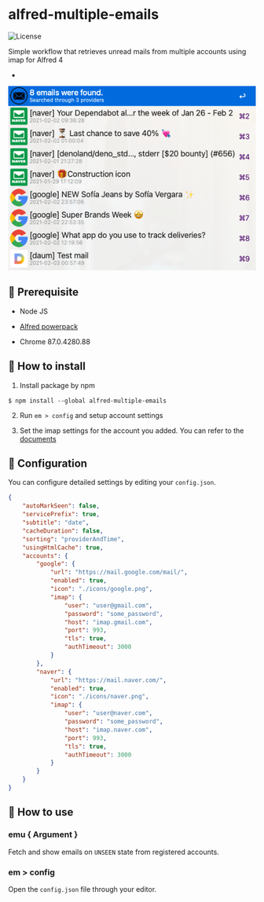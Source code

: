 # alfred-multiple-emails

<img src="https://img.shields.io/github/license/jopemachine/alfred-multiple-emails.svg" alt="License">

Simple workflow that retrieves unread mails from multiple accounts using imap for Alfred 4

* 

<p align="center">
<img src="./demo.png">
</p>

## 📌 Prerequisite

* Node JS

* [Alfred powerpack](https://www.alfredapp.com/powerpack/)

* Chrome 87.0.4280.88

##  🔨 How to install

1. Install package by npm

```
$ npm install --global alfred-multiple-emails
```

2. Run `em > config` and setup account settings

3. Set the imap settings for the account you added.
You can refer to the [documents](https://github.com/jopemachine/alfred-multiple-emails/tree/master/documents)


## 📗 Configuration

You can configure detailed settings by editing your `config.json`.

```json
{
    "autoMarkSeen": false,
    "servicePrefix": true,
    "subtitle": "date",
    "cacheDuration": false,
    "sorting": "providerAndTime",
    "usingHtmlCache": true,
    "accounts": {
        "google": {
            "url": "https://mail.google.com/mail/",
            "enabled": true,
            "icon": "./icons/google.png",
            "imap": {
                "user": "user@gmail.com",
                "password": "some_password",
                "host": "imap.gmail.com",
                "port": 993,
                "tls": true,
                "authTimeout": 3000
            }
        },
        "naver": {
            "url": "https://mail.naver.com/",
            "enabled": true,
            "icon": "./icons/naver.png",
            "imap": {
                "user": "user@naver.com",
                "password": "some_password",
                "host": "imap.naver.com",
                "port": 993,
                "tls": true,
                "authTimeout": 3000
            }
        }
    }
}
```


## 📗 How to use

### emu { Argument }

Fetch and show emails on `UNSEEN` state from registered accounts.

### em > config

Open the `config.json` file through your editor.

